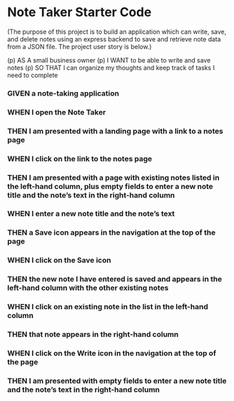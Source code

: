# Note Taker Starter Code
(The purpose of this project is to build an application which can write, save, and delete notes using an express backend to save and retrieve note data from a JSON file. The project user story is below.)


(p) AS A small business owner
(p) I WANT to be able to write and save notes
(p) SO THAT I can organize my thoughts and keep track of tasks I need to complete


### GIVEN a note-taking application
### WHEN I open the Note Taker
### THEN I am presented with a landing page with a link to a notes page
### WHEN I click on the link to the notes page
### THEN I am presented with a page with existing notes listed in the left-hand column, plus empty fields to enter a new note title and the note’s text in the right-hand column
### WHEN I enter a new note title and the note’s text
### THEN a Save icon appears in the navigation at the top of the page
### WHEN I click on the Save icon
### THEN the new note I have entered is saved and appears in the left-hand column with the other existing notes
### WHEN I click on an existing note in the list in the left-hand column
### THEN that note appears in the right-hand column
### WHEN I click on the Write icon in the navigation at the top of the page
### THEN I am presented with empty fields to enter a new note title and the note’s text in the right-hand column
